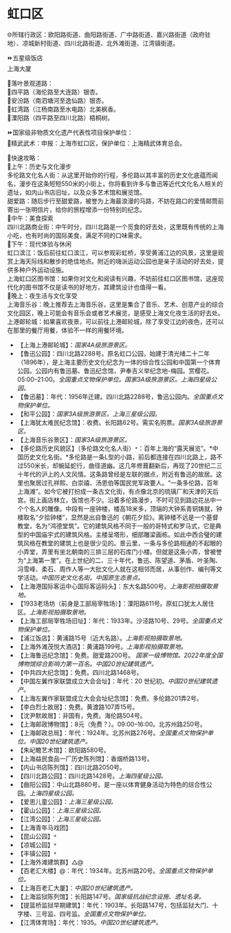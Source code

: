 # 虹口区  
🌐所辖行政区：欧阳路街道、曲阳路街道、广中路街道、嘉兴路街道（政府驻地）、凉城新村街道、四川北路街道、北外滩街道、江湾镇街道。  
  
⏩五星级饭店  
上海大厦  
  
🧭落叶景观道路：  
🔸四平路（海伦路至大连路）银杏。  
🔸安汾路（南泗塘河至逸仙路）银杏。  
🔸虹湾路（江杨南路至水电路）北美枫香。  
🔸溧阳路（四平路至四川北路）梧桐树。  
  
⏩国家级非物质文化遗产代表性项目保护单位：  
🔸精武武术：申报：上海市虹口区，保护单位：上海精武体育总会。  
  
🧭快速攻略：  
🔸上午：历史与文化漫步  
多伦路文化名人街：从这里开始你的行程，多伦路以其丰富的历史文化底蕴而闻名，漫步在这条短短550米的小街上，你将看到许多与鲁迅等近代文化名人相关的遗址，如内山书店旧址，以及众多艺术馆和展览馆。  
甜爱路：随后步行至甜爱路，被誉为上海最浪漫的马路，不妨在路口的爱情邮筒前寄出一张明信片，给你的旅程增添一份特别的纪念。  
🔸中午：美食探索  
四川北路商业街：中午时分，四川北路是一个觅食的好去处，这里既有传统的上海小吃，也有时尚的国际美食，满足不同的口味需求。  
🔸下午：现代体验与休闲  
虹口滨江：饭后前往虹口滨江，可以参观彩虹桥，享受黄浦江边的风景，这里是观赏上海天际线和散步的绝佳地点。附近的嗨派运动公园也是亲子活动的好去处，提供多种户外运动设施。  
上海虹口区图书馆：如果你对文化和阅读有兴趣，不妨前往虹口区图书馆，这座现代化的图书馆不仅是读书的好地方，其建筑设计也值得一看。  
🔸晚上：夜生活与文化享受  
上海音乐谷：晚上推荐去上海音乐谷，这里是集合了音乐、艺术、创意产业的综合文化园区，晚上可能会有音乐会或者艺术展览，是感受上海文化夜生活的好去处。  
上港邮轮城：如果喜欢夜景，可以前往上港邮轮城，除了享受江边的夜色，还可以在那里的餐厅用餐，体验不一样的用餐环境。  
  
* 【上海上港邮轮城】：*国家4A级旅游景区。*  
* 【鲁迅公园】：四川北路2288号。原名虹口公园，始建于清光绪二十二年（1896年），是上海主要历史文化纪念为一体的综合性公园和中国第一个体育公园。公园内有鲁迅墓、鲁迅纪念馆，尹奉吉义举纪念地-梅园。赏樱花。05:00–21:00。*全国重点文物保护单位。国家3A级旅游景区。上海四星级公园。*  
* 【鲁迅墓】：年代：1956年迁建。四川北路2288号，鲁迅公园内。*全国重点文物保护单位。*  
* 【和平公园】：*国家3A级旅游景区。上海三星级公园。*  
* 【上海犹太难民纪念馆】：收费。长阳路62号。需实名购票。*国家3A级旅游景区。*  
* 【上海音乐谷景区】：*国家3A级旅游景区。*  
* 【多伦路历史风貌区】（多伦路文化名人街）`*`：百年上海的“露天展览”。*中国历史文化名街。*多伦路是一条L型的小路，前后都连接在四川北路上，路不过550米长，却蜿延蛇行，曲径道幽。这几年修葺翻新后，再现了20世纪二三十年代的沪上的人文风情。这条路曾经是左联的据点，附近有鲁迅的故居。这里也聚居过孔祥熙、白崇禧、汤恩伯等国民党军政要人。“一条多伦路，百年上海滩”。如今它被打扮成一条古文化街，有点像北京的琉璃厂和天津的天后宫。街上画店林立，饭馆也不少。沿着多伦路漫步，不时可见到路边花丛中一个个名人的雕像。中段有一座钟楼，楼高18米多，顶端的大钟系青铜铸就，钟楼取名“夕拾钟楼”，显然是出自鲁迅的《朝花夕拾》。离钟楼不远是一个基督教堂，名为“鸿德堂筑”。它的建筑风格不同于一般的哥特式和罗马式，它是典型的中国庙宇式的建筑风格。主楼呈塔形，细部雕梁画栋。如此中西合璧的建筑风格在教堂的建筑上也是很少见的。景云里，一条与多伦路相通的不起眼的小弄堂，弄里有坐北朝南的三排三层的石库门小楼。但就是这条小弄，曾被誉为“上海第一里”。在上世纪的二、三十年代，鲁迅、陈望道、茅盾、叶圣陶、冯雪峰、柔石、周作人等一大批文化人就在这相邻而居，从事创作、编刊等文学活动。*中国历史文化名街。中国原生态景点。*  
* 【上海港国际客运中心国际客运码头】：东大名路500号。*上海影视拍摄取景地。*  
* 【1933老场坊（前身是工部局宰牲场）】：溧阳路611号。原虹口犹太人居住区。*上海影视拍摄取景地。*  
* 【上海工部局宰牲场旧址】：年代：1933年。沙泾路10号、29号。*全国重点文物保护单位。*  
* 【浦江饭店】：黄浦路15号（近大名路）。*上海影视拍摄取景地。*  
* 【上海外滩茂悦大酒店】：黄浦路199号。*上海影视拍摄取景地。*  
* 【上海鲁迅纪念馆】：免费。甜爱路200号。 *国家一级博物馆。2022年度全国博物馆综合影响力第一百名。中国20世纪建筑遗产。*  
* 【中共四大纪念馆】：免费。四川北路1468号。  
* 【中国左翼作家联盟成立大会会址】：年代：20 世纪初。*中国20世纪建筑遗产。*  
* 【上海左翼作家联盟成立大会会址纪念馆】：免费。多伦路201弄2号。  
* 【李白烈士故居】：免费。黄渡路107弄15号。  
* 【沈尹默故居】：非国有，免费。海伦路504号。  
* 【上海邮政博物馆】：8元（免费？）。09:00–16:00。北苏州路250号。  
* 【上海邮政总局】：年代：1924年。北苏州路276号。*全国重点文物保护单位。中国20世纪建筑遗产。*  
* 【朱屺瞻艺术馆】：欧阳路580号。  
* 【上海益民食品一厂历史陈列馆】：香烟桥路13号。  
* 【内山书店陈列馆】：四川北路2050号。  
* 【四川北路公园】：四川北路1428号。*上海四星级公园。*  
* 【曲阳公园】：中山北路880号。是一座以体育健身活动为特色的综合性公园。*上海四星级公园。*  
* 【爱思儿童公园】：*上海三星级公园。*  
* 【霍山公园】：*上海三星级公园。*  
* 【江湾公园】：*上海三星级公园。*  
* 【上海青年马戏团】  
* 【昆山公园】`*`  
* 【凉城公园】`*`  
* 【丰镇公园】`*`  
* 【上海外滩建筑群】△@  
* 【百老汇大楼】@：年代：1934年。北苏州路20号。*全国重点文物保护单位。*  
* 【上海百老汇大厦】：*中国20世纪建筑遗产。*  
* 【上海监狱陈列馆】：长阳路147号。*国家级抗战纪念设施、遗址名录。*  
* 【提篮桥监狱早期建筑】：年代：1903年。长阳路147号，包括监狱大门、十字楼、三号监、四号监。*全国重点文物保护单位。*  
* 【江湾体育场】：年代：1935。*中国20世纪建筑遗产。*  